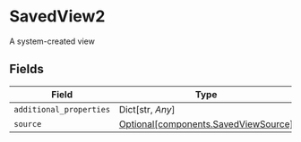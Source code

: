 # SavedView2

A system-created view


## Fields

| Field                                                                              | Type                                                                               | Required                                                                           | Description                                                                        |
| ---------------------------------------------------------------------------------- | ---------------------------------------------------------------------------------- | ---------------------------------------------------------------------------------- | ---------------------------------------------------------------------------------- |
| `additional_properties`                                                            | Dict[str, *Any*]                                                                   | :heavy_minus_sign:                                                                 | N/A                                                                                |
| `source`                                                                           | [Optional[components.SavedViewSource]](../../models/components/savedviewsource.md) | :heavy_minus_sign:                                                                 | N/A                                                                                |